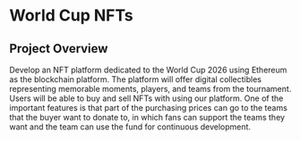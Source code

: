 # World Cup NFTs 

## Project Overview
Develop an NFT platform dedicated to the World Cup 2026 using Ethereum as the blockchain platform. The platform will offer digital collectibles representing memorable moments, players, and teams from the tournament. Users will be able to buy and sell NFTs with using our platform.
One of the important features is that part of the purchasing prices can go to the teams that the buyer want to donate to, in which fans can support the teams 
they want and the team can use the fund for continuous development. 
